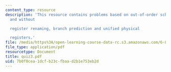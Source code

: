 ```yaml
---
content_type: resource
description: 'This resource contains problems based on out-of-order scheduling with
  and without

  register renaming, branch prediction and unified physical

  registers.'
file: /media/https%3A/open-learning-course-data-rc.s3.amazonaws.com/6-823-computer-system-architecture-fall-2005/7b0f0cea1dcfb23cfbaad2b1e753eb2d_quiz3.pdf
file_type: application/pdf
resourcetype: Document
title: quiz3.pdf
uid: 7b0f0cea-1dcf-b23c-fbaa-d2b1e753eb2d
---
```

